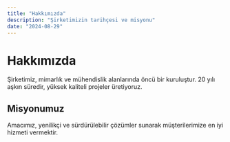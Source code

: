 ```yaml
---
title: "Hakkımızda"
description: "Şirketimizin tarihçesi ve misyonu"
date: "2024-08-29"
---
```


# Hakkımızda

Şirketimiz, mimarlık ve mühendislik alanlarında öncü bir kuruluştur. 20 yılı aşkın süredir, yüksek kaliteli projeler üretiyoruz.

## Misyonumuz

Amacımız, yenilikçi ve sürdürülebilir çözümler sunarak müşterilerimize en iyi hizmeti vermektir.
